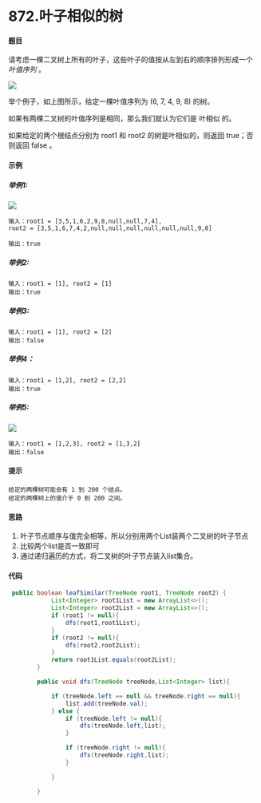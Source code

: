 # 872.叶子相似的树

#### 题目

请考虑一棵二叉树上所有的叶子，这些叶子的值按从左到右的顺序排列形成一个 *叶值序列* 。

![](/Users/sunwj/Documents/GitHub/EverydayLeetcode/gitbook_leetcode/image/叶子相似的树.png)

举个例子，如上图所示，给定一棵叶值序列为 (6, 7, 4, 9, 8) 的树。

如果有两棵二叉树的叶值序列是相同，那么我们就认为它们是 叶相似 的。

如果给定的两个根结点分别为 root1 和 root2 的树是叶相似的，则返回 true；否则返回 false 。

#### 示例

##### 举例1:

![](/Users/sunwj/Documents/GitHub/EverydayLeetcode/gitbook_leetcode/image/leaf-similar-1.jpeg)

```
输入：root1 = [3,5,1,6,2,9,8,null,null,7,4], 
root2 = [3,5,1,6,7,4,2,null,null,null,null,null,null,9,8]

输出：true

```

##### 举例2:

```
输入：root1 = [1], root2 = [1]
输出：true
```

##### 举例3:

```
输入：root1 = [1], root2 = [2]
输出：false
```

##### 举例4：

```
输入：root1 = [1,2], root2 = [2,2]
输出：true
```

##### 举例5:

![](/Users/sunwj/Documents/GitHub/EverydayLeetcode/gitbook_leetcode/image/leaf-similar-2.jpeg)

```
输入：root1 = [1,2,3], root2 = [1,3,2]
输出：false
```

#### 提示

```
给定的两棵树可能会有 1 到 200 个结点。
给定的两棵树上的值介于 0 到 200 之间。
```

#### 思路

1. 叶子节点顺序与值完全相等，所以分别用两个List装两个二叉树的叶子节点
2. 比较两个list是否一致即可
3. 通过递归遍历的方式，将二叉树的叶子节点装入list集合。

#### 代码

```java
 public boolean leafSimilar(TreeNode root1, TreeNode root2) {
            List<Integer> root1List = new ArrayList<>();
            List<Integer> root2List = new ArrayList<>();
            if (root1 != null){
                dfs(root1,root1List);
            }
            if (root2 != null){
                dfs(root2,root2List);
            }
            return root1List.equals(root2List);
        }

        public void dfs(TreeNode treeNode,List<Integer> list){

            if (treeNode.left == null && treeNode.right == null){
                list.add(treeNode.val);
            } else {
                if (treeNode.left != null){
                    dfs(treeNode.left,list);
                }

                if (treeNode.right != null){
                    dfs(treeNode.right,list);
                }

            }

        }
```

